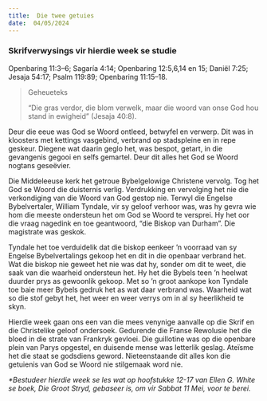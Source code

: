 ```yaml
---
title:  Die twee getuies
date:  04/05/2024
---
```


### Skrifverwysings vir hierdie week se studie
Openbaring 11:3–6; Sagaría 4:14; Openbaring 12:5,6,14 en 15; Daniël 7:25; Jesaja 54:17; Psalm 119:89; Openbaring 11:15–18.

> <p>Geheueteks</p>
> “Die gras verdor, die blom verwelk, maar die woord van onse God hou stand in ewigheid” (Jesaja 40:8).

Deur die eeue was God se Woord ontleed, betwyfel en verwerp. Dit was in kloosters met kettings vasgebind, verbrand op stadspleine en in repe geskeur. Diegene wat daarin geglo het, was bespot, getart, in die gevangenis gegooi en selfs gemartel. Deur dit alles het God se Woord nogtans geseëvier.

Die Middeleeuse kerk het getroue Bybelgelowige Christene vervolg. Tog het God se Woord die duisternis verlig. Verdrukking en vervolging het nie die verkondiging van die Woord van God gestop nie. Terwyl die Engelse Bybelvertaler, William Tyndale, vir sy geloof verhoor was, was hy gevra wie hom die meeste ondersteun het om God se Woord te versprei. Hy het oor die vraag nagedink en toe geantwoord, “die Biskop van Durham”. Die magistrate was geskok.

Tyndale het toe verduidelik dat die biskop eenkeer ’n voorraad van sy Engelse Bybelvertalings gekoop het en dit in die openbaar verbrand het. Wat die biskop nie geweet het nie was dat hy, sonder om dit te weet, die saak van die waarheid ondersteun het. Hy het die Bybels teen ’n heelwat duurder prys as gewoonlik gekoop. Met so ’n groot aankope kon Tyndale toe baie meer Bybels gedruk het as wat daar verbrand was.  Waarheid wat so die stof gebyt het, het weer en weer verrys om in al sy heerlikheid te skyn.

Hierdie week gaan ons een van die mees venynige aanvalle op die Skrif en die Christelike geloof ondersoek. Gedurende die Franse Rewolusie het die bloed in die strate van Frankryk gevloei. Die guillotine was op die openbare plein van Parys opgestel, en duisende mense was letterlik geslag.  Ateïsme het die staat se godsdiens geword. Nieteenstaande dit alles kon die getuienis van God se Woord nie stilgemaak word nie.

_*Bestudeer hierdie week se les wat op hoofstukke 12-17 van Ellen G. White se boek, Die Groot Stryd, gebaseer is, om vir Sabbat 11 Mei, voor te berei._